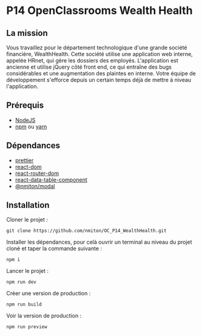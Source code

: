 # P14 OpenClassrooms Wealth Health

## La mission

Vous travaillez pour le département technologique d'une grande société financière, WealthHealth. Cette société utilise une application web interne, appelée HRnet, qui gère les dossiers des employés. L'application est ancienne et utilise jQuery côté front end, ce qui entraîne des bugs considérables et une augmentation des plaintes en interne. Votre équipe de développement s'efforce depuis un certain temps déjà de mettre à niveau l'application.

## Prérequis

 - [NodeJS](https://nodejs.org/en) 
 - [npm](https://www.npmjs.com/) ou [yarn](https://yarnpkg.com/) 

## Dépendances

 - [prettier](https://www.npmjs.com/package/prettier)
 - [react-dom](https://www.npmjs.com/package/react-dom)
 - [react-router-dom](https://www.npmjs.com/package/react-router-dom)
 - [react-data-table-component](https://www.npmjs.com/package/react-data-table-component)
 - [@nmiton/modal](https://www.npmjs.com/package/@nmiton/modal)

## Installation 

Cloner le projet : 

```shell
git clone https://github.com/nmiton/OC_P14_WealthHealth.git
```

Installer les dépendances, pour celà ouvrir un terminal au niveau du projet cloné et taper la commande suivante :

```shell
npm i
```

Lancer le projet : 

```shell
npm run dev
```

Créer une version de production : 

```shell
npm run build
```

Voir la version de production : 

```shell
npm run preview
```